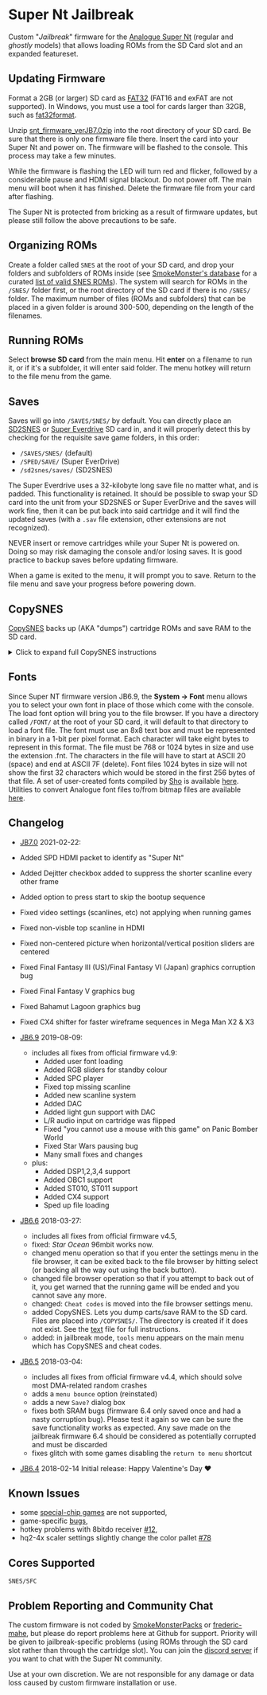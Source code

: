 # Super Nt Jailbreak

Custom "*Jailbreak*" firmware for the [Analogue Super
Nt](https://www.analogue.co/pages/super-nt/) (regular and *ghostly*
models) that allows loading ROMs from the SD Card slot and an expanded
featureset.

## Updating Firmware 

Format a 2GB (or larger) SD card as
[FAT32](https://en.wikipedia.org/wiki/FAT32) (FAT16 and exFAT are not
supported). In Windows, you must use a tool for cards larger than
32GB, such as
[fat32format](http://www.ridgecrop.demon.co.uk/index.htm?guiformat.htm).

Unzip
[snt_firmware_verJB7.0zip](https://github.com/SmokeMonsterPacks/Super-NT-Jailbreak/blob/master/firmware/snt_firmware_verJB7.0.zip)
into the root directory of your SD card.  Be sure that there is only
one firmware file there.  Insert the card into your Super Nt and power
on. The firmware will be flashed to the console. This process may take
a few minutes.

While the firmware is flashing the LED will turn red and flicker,
followed by a considerable pause and HDMI signal blackout.  Do not
power off.  The main menu will boot when it has finished. Delete the
firmware file from your card after flashing.

The Super Nt is protected from bricking as a result of firmware
updates, but please still follow the above precautions to be safe.

## Organizing ROMs

Create a folder called `SNES` at the root of your SD card, and drop
your folders and subfolders of ROMs inside (see [SmokeMonster's
database](https://github.com/SmokeMonsterPacks/EverDrive-Packs-Lists-Database)
for a curated [list of valid SNES
ROMs](https://github.com/SmokeMonsterPacks/EverDrive-Packs-Lists-Database/raw/master/EverDrive%20Pack%20SMDBs/Super%20EverDrive%20%26%20SD2SNES%20SMDB.txt)).
The system will search for ROMs in the `/SNES/` folder first, or the
root directory of the SD card if there is no `/SNES/` folder.  The
maximum number of files (ROMs and subfolders) that can be placed in a
given folder is around 300-500, depending on the length of the
filenames.

## Running ROMs

Select **browse SD card** from the main menu.  Hit **enter** on a
filename to run it, or if it's a subfolder, it will enter said folder.
The menu hotkey will return to the file menu from the game.

## Saves

Saves will go into `/SAVES/SNES/` by default.  You can directly place
an [SD2SNES](http://sd2snes.de/) or [Super
Everdrive](https://krikzz.com/store/home/13-super-everdrive-v2.html)
SD card in, and it will properly detect this by checking for the
requisite save game folders, in this order:

- `/SAVES/SNES/` (default)
- `/SPED/SAVE/` (Super EverDrive)
- `/sd2snes/saves/` (SD2SNES)

The Super Everdrive uses a 32-kilobyte long save file no matter what,
and is padded.  This functionality is retained.  It should be possible
to swap your SD card into the unit from your SD2SNES or Super
EverDrive and the saves will work fine, then it can be put back into
said cartridge and it will find the updated saves (with a `.sav` file
extension, other extensions are not recognized).

NEVER insert or remove cartridges while your Super Nt is powered
on. Doing so may risk damaging the console and/or losing saves. It is
good practice to backup saves before updating firmware.

When a game is exited to the menu, it will prompt you to save. Return to
the file menu and save your progress before powering down.

## CopySNES

[CopySNES](https://github.com/SmokeMonsterPacks/Super-NT-Jailbreak/releases/download/v6.6/CopySNES.Instructions.txt)
backs up (AKA "dumps") cartridge ROMs and save RAM to the SD card.

<details>
  <summary>Click to expand full CopySNES instructions</summary>
<BR>

CopySNES is designed to be an easy to use way to back up cartridge
ROMs and save RAM data. Most types of cartridges are supported, and if
it isn't specifically supported or for some reason the cartridge
header is bad, the settings can be changed.

How to use it:

* Power the system off
* Insert cartridge
* Power the system on
* Select `CopySNES` on the tools menu

At this point, CopySNES will query the cartridge and grab the header
and attempt to detect what kind of cartridge it is.

You have two options at this point:

1. hit `enter` to accept the settings and proceed to saving.
2. hit `start` to edit the detected settings

(note: editing the name will happen during the save step, skip to
`filename entry` below)

If you wish to edit the settings, use `up` and `down` to select one of
the settings, then use `left` and `right` to adjust it. You can select
between 32 kilobytes and 16 megabytes of ROM to dump, and between 0
(i.e. none) and 32 kilobytes of RAM.

Finally, you can select the type of mapper it is, i.e. LOROM, HIROM,
EXHIROM, or EXLOROM. There is also a `FLAT` setting which will let you
dump the entire SNES cartridge space if desired. `FLAT` starts at
address 00:0000 and will dump the specified amount of memory.

While you can dump say, 8 megabytes of LOROM or HIROM, doing so most
likely won't be very useful.

This `manual` mode is useful when dumping things that do not have a
valid or any header such as the *Game Genie* BIOS (it reports 0 kilobyte
of ROM and is actually 64 kilobytes) or the *Sufami Turbo* (again, it
reports 0 kilobyte of ROM even though it's really 1 megabyte).

When you are done adjusting the settings, and are ready to dump, hit
`select`.

Filename entry:

At this point the filename can be edited.  It will directly copy the
ROM header name in here. For some Japanese titles, there may be no
valid ASCII characters in the header (or if there's no header at all)
so any invalid characters for a filename are replaced with spaces. If
there's no name at all, it will default to "GAME".  Use `up`/`down` to
change the character's value and `left`/`right` to select a
character. Press `enter` to accept the filename and begin the dumping
process.

The game's actual size will be determined at this point (i.e. a
2-megabyte game reported in the header might only be 1.5 megabytes, so
this will be detected now).

Finally, the ROM and RAM are dumped to the SD card.

Now that the dump is complete, you are returned to the tools menu. The
system can be powered off and a new cartridge inserted to dump, and so
on until all the carts are dumped that you wish to dump.

The following things have been tested:

* LOROM   (ROM + RAM)
* HIROM   (ROM + RAM)
* EXHIROM (ROM + RAM)
* SDD-1   (ROM + RAM)
* SA-1    (ROM + RAM)
* CX4     (ROM)
* DSP1-4  (ROM + RAM)
* S-RTC   (ROM,  RAM is dumped but it is unknown if it works)
* ST010   (ROM)
* ST011   (ROM)
* ST018   (ROM)
* OBC-1   (ROM + RAM)
* SPC7110 (ROM + RAM, but RAM has not been verified to work)
* GSU-1/2 (ROM + RAM)

(note: for SuperFX (GSU), the RAM is always dumped as 64 kilobytes.
This is because games such as *Yoshi's Island* have RAM, but the
headers for all the games show 0 kilobyte of RAM.  This 'larger' RAM
will work with the major emulators, and can be trimmed down later if
needed.)


Note: Testing with `no$sns` it will not use the saves on certain games
such as *Chrono Trigger* I don't know why, the saves are good and work
on the Super NT itself.

</details>

## Fonts

Since Super NT firmware version JB6.9, the **System -> Font** menu allows you to select your own font in place of those which come with the console. The load font option will bring you to the file browser. If you have a directory called `/FONT/` at the root of your SD card, it will default to that directory to load a font file. The font must use an 8x8 text box and must be represented in binary in a 1-bit per pixel format. Each character will take eight bytes to represent in this format. The file must be 768 or 1024 bytes in size and use the extension .fnt. The characters in the file will have to start at ASCII 20 (space) and end at ASCII 7F (delete). Font files 1024 bytes in size will not show the first 32 characters which would be stored in the first 256 bytes of that file. A set of user-created fonts compiled by [Sho](https://archive.org/details/@zreport) is available [here](https://archive.org/details/shos-font-pack-v-3). Utilities to convert Analogue font files to/from bitmap files are available [here](https://archive.org/details/analogue-font-utilities).

## Changelog
- [JB7.0](https://github.com/SmokeMonsterPacks/Super-NT-Jailbreak/blob/master/firmware/snt_firmware_verJB7.0.zip) 2021-02-22:
 - Added SPD HDMI packet to identify as "Super Nt"
 - Added Dejitter checkbox added to suppress the shorter scanline every other frame
 - Added option to press start to skip the bootup sequence
 - Fixed video settings (scanlines, etc) not applying when running games
 - Fixed non-visble top scanline in HDMI
 - Fixed non-centered picture when horizontal/vertical position sliders are centered
 - Fixed Final Fantasy III (US)/Final Fantasy VI (Japan) graphics corruption bug
 - Fixed Final Fantasy V graphics bug
 - Fixed Bahamut Lagoon graphics bug
 - Fixed CX4 shifter for faster wireframe sequences in Mega Man X2 & X3

- [JB6.9](https://github.com/SmokeMonsterPacks/Super-NT-Jailbreak/raw/master/firmware/snt_firmware_verJB6.9.zip) 2019-08-09:
  - includes all fixes from official firmware v4.9:
    - Added user font loading
    - Added RGB sliders for standby colour
    - Added SPC player
    - Fixed top missing scanline
    - Added new scanline system
    - Added DAC
    - Added light gun support with DAC
    - L/R audio input on cartridge was flipped
    - Fixed "you cannot use a mouse with this game" on Panic Bomber World
    - Fixed Star Wars pausing bug
    - Many small fixes and changes
  - plus:
    - Added DSP1,2,3,4 support
    - Added OBC1 support
    - Added ST010, ST011 support
    - Added CX4 support
    - Sped up file loading
  
- [JB6.6](https://github.com/SmokeMonsterPacks/Super-NT-Jailbreak/releases/download/v6.6/snt_firmware_verJB6.6.bin) 2018-03-27:
  - includes all fixes from official firmware v4.5,
  - fixed: *Star Ocean* 96mbit works now.
  - changed menu operation so that if you enter the settings menu in
    the file browser, it can be exited back to the file browser by
    hitting select (or backing all the way out using the back button).
  - changed file browser operation so that if you attempt to back out
    of it, you get warned that the running game will be ended and you
    cannot save any more.
  - changed: `Cheat codes` is moved into the file browser settings
    menu.
  - added CopySNES. Lets you dump carts/save RAM to the SD card. Files
    are placed into `/COPYSNES/`. The directory is created if it does
    not exist. See the
    [text](https://github.com/SmokeMonsterPacks/Super-NT-Jailbreak/releases/download/v6.6/CopySNES.Instructions.txt)
    file for full instructions.
  - added: in jailbreak mode, `tools` menu appears on the main menu
    which has CopySNES and cheat codes.

- [JB6.5](https://github.com/SmokeMonsterPacks/Super-NT-Jailbreak/releases/download/v6.5/snt_firmware_verJB6.5.bin) 2018-03-04:
  - includes all fixes from official firmware v4.4, which should
    solve most DMA-related random crashes
  - adds a `menu bounce` option (reinstated)
  - adds a new `Save?` dialog box
  - fixes both SRAM bugs (firmware 6.4 only saved once and had a nasty
    corruption bug). Please test it again so we can be sure the save
    functionality works as expected. Any save made on the jailbreak
    firmware 6.4 should be considered as potentially corrupted and
    must be discarded
  - fixes glitch with some games disabling the `return to menu`
    shortcut
    
- [JB6.4](https://github.com/SmokeMonsterPacks/Super-NT-Jailbreak/releases/download/v6.4/snt_firmware_verJB6.4.bin) 2018-02-14 Initial release: Happy Valentine's Day :heart:

## Known Issues

- some [special-chip games](https://en.wikipedia.org/wiki/List_of_Super_NES_enhancement_chips#List_of_Super_NES_games_that_use_enhancement_chips) are not supported,
- game-specific [bugs](https://github.com/SmokeMonsterPacks/Super-NT-Jailbreak/issues?utf8=%E2%9C%93&q=is%3Aissue+is%3Aopen+glitches),
- hotkey problems with 8bitdo receiver [#12](https://github.com/SmokeMonsterPacks/Super-NT-Jailbreak/issues/51),
- hq2-4x scaler settings slightly change the color pallet [#78](https://github.com/SmokeMonsterPacks/Super-NT-Jailbreak/issues/78)

## Cores Supported

`SNES/SFC`

## Problem Reporting and Community Chat

The custom firmware is not coded by
[SmokeMonsterPacks](https://github.com/SmokeMonsterPacks) or
[frederic-mahe](https://github.com/frederic-mahe), but please do
report problems here at Github for support. Priority will be given to
jailbreak-specific problems (using ROMs through the SD card slot
rather than through the cartridge slot). You can join the [discord
server](https://discord.gg/UDu5ztY) if you want to chat with the Super
Nt community.

Use at your own discretion. We are not responsible for any damage 
or data loss caused by custom firmware installation or use.
